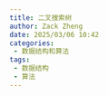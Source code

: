 ```yaml
---
title: 二叉搜索树
author: Zack Zheng
date: 2025/03/06 10:42
categories:
 - 数据结构和算法
tags:
 - 数据结构
 - 算法
---
```

